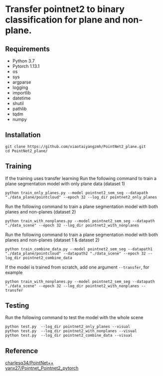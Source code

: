# Transfer pointnet2 to binary classification for plane and non-plane.

## Requirements
* Python 3.7
* Pytorch 1.13.1
* os
* sys
* argparse
* logging
* importlib
* datetime
* shutil
* pathlib
* tqdm
* numpy

## Installation
```
git clone https://github.com/xiaotaiyangzmh/PointNet2_plane.git
cd PointNet2_plane/
```

## Training
If the training uses transfer learning
Run the following command to train a plane segmentation model with only plane data (dataset 1)
```
python train_only_planes.py --model pointnet2_sem_seg --datapath "./data_plane/pointcloud" --epoch 32 --log_dir pointnet2_only_planes

```
Run the following command to train a plane segmentation model with both planes and non-planes (dataset 2)
```
python train_with_nonplanes.py --model pointnet2_sem_seg --datapath "./data_scene" --epoch 32 --log_dir pointnet2_with_nonplanes

```
Run the following command to train a plane segmentation model with both planes and non-planes (dataset 1 & dataset 2)
```
python train_combine_data.py --model pointnet2_sem_seg --datapath1 "./data_plane/pointcloud" --datapath2 "./data_scene" --epoch 32 --log_dir pointnet2_combine_data

```

If the model is trained from scratch, add one argument ```--transfer```, for example
```
python train_with_nonplanes.py --model pointnet2_sem_seg --datapath "./data_scene" --epoch 32 --log_dir pointnet2_with_nonplanes --transfer

```

## Testing
Run the following command to test the model with the whole scene
```
python test.py  --log_dir pointnet2_only_planes --visual
python test.py  --log_dir pointnet2_with_nonplanes --visual
python test.py  --log_dir pointnet2_combine_data --visual
```

## Reference
[charlesq34/PointNet++](https://github.com/charlesq34/pointnet2)<br>
[yanx27/Pointnet_Pointnet2_pytorch](https://github.com/yanx27/Pointnet_Pointnet2_pytorch)

